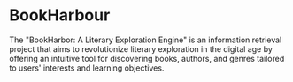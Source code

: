 # BookHarbour
The "BookHarbor: A Literary Exploration Engine" is an information retrieval project that aims to revolutionize literary exploration in the digital age by offering an intuitive tool for discovering books, authors, and genres tailored to users' interests and learning objectives.
